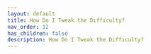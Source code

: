 ```yaml
---
layout: default
title: How Do I Tweak the Difficulty?
nav_order: 12
has_children: false
description: How Do I Tweak the Difficulty?
---
```


